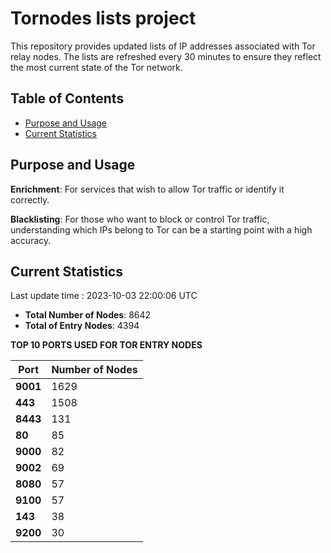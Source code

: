 # Tornodes lists project

This repository provides updated lists of IP addresses associated with Tor relay nodes. The lists are refreshed every 30 minutes to ensure they reflect the most current state of the Tor network.

## Table of Contents

- [Purpose and Usage](#purpose-and-usage)
- [Current Statistics](#current-statistics)


## Purpose and Usage

**Enrichment**: For services that wish to allow Tor traffic or identify it correctly.

**Blacklisting**: For those who want to block or control Tor traffic, understanding which IPs belong to Tor can be a starting point with a high accuracy.

## Current Statistics

Last update time : 2023-10-03 22:00:06 UTC

- **Total Number of Nodes**: 8642
- **Total of Entry Nodes**: 4394

**TOP 10 PORTS USED FOR TOR ENTRY NODES**

| **Port** | **Number of Nodes** |
|------|-----------------|
| **9001**   | 1629  |
| **443**   | 1508  |
| **8443**   | 131  |
| **80**   | 85  |
| **9000**   | 82  |
| **9002**   | 69  |
| **8080**   | 57  |
| **9100**   | 57  |
| **143**   | 38  |
| **9200**   | 30  |

